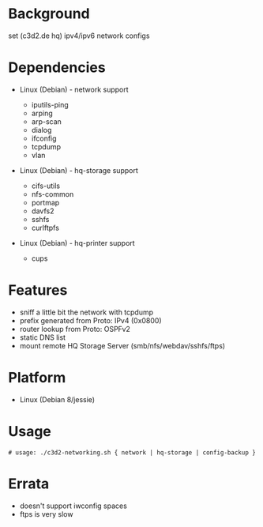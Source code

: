 
Background
==========
set (c3d2.de hq) ipv4/ipv6 network configs

Dependencies
============
* Linux (Debian) - network support
   * iputils-ping
   * arping
   * arp-scan
   * dialog
   * ifconfig
   * tcpdump
   * vlan

* Linux (Debian) - hq-storage support
   * cifs-utils
   * nfs-common
   * portmap
   * davfs2
   * sshfs
   * curlftpfs

* Linux (Debian) - hq-printer support
   * cups

Features
========
* sniff a little bit the network with tcpdump
* prefix generated from Proto: IPv4 (0x0800)
* router lookup from Proto: OSPFv2
* static DNS list
* mount remote HQ Storage Server (smb/nfs/webdav/sshfs/ftps)

Platform
========
* Linux (Debian 8/jessie)

Usage
=====
    # usage: ./c3d2-networking.sh { network | hq-storage | config-backup }

Errata
======
* doesn't support iwconfig spaces
* ftps is very slow

